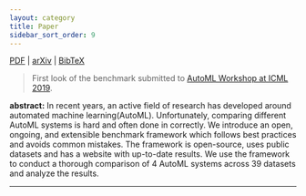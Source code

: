 ```yaml
---
layout: category
title: Paper
sidebar_sort_order: 9
---
```

[PDF](https://www.automl.org/wp-content/uploads/2019/06/automlws2019_Paper45.pdf) \| [arXiv](https://arxiv.org/abs/1907.00909) \| [BibTeX](bib_workshop.md)

> First look of the benchmark submitted to [AutoML Workshop at ICML 2019](https://sites.google.com/view/automl2019icml).

**abstract:** In recent years, an active field of research has developed around automated machine learning(AutoML). 
Unfortunately,  comparing  different  AutoML  systems  is  hard  and  often  done in correctly. 
We introduce an open, ongoing, and extensible benchmark framework which follows best practices and avoids common mistakes.
The framework is open-source, uses public datasets and has a website with up-to-date results.
We use the framework to conduct a thorough comparison of 4 AutoML systems across 39 datasets and analyze the results.

---

